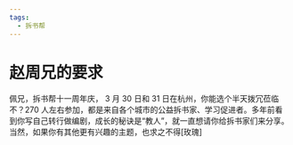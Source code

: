 ```yaml
---
tags:
  - 拆书帮
---
```

# 赵周兄的要求

佩兄，拆书帮十一周年庆， 3 月 30 日和 31 日在杭州，你能选个半天拨冗莅临不？270 人左右参加，都是来自各个城市的公益拆书家、学习促进者。多年前看到你写自己转行做编剧，成长的秘诀是“教人”，就一直想请你给拆书家们来分享。当然，如果你有其他更有兴趣的主题，也求之不得\[玫瑰\]